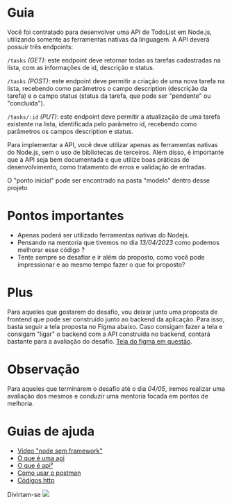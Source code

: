 # Guia
Você foi contratado para desenvolver uma API de TodoList em Node.js, utilizando somente as ferramentas nativas da linguagem. A API deverá possuir três endpoints:


`/tasks` *(GET)*: este endpoint deve retornar todas as tarefas cadastradas na lista, com as informações de id, descrição e status.

`/tasks` *(POST)*: este endpoint deve permitir a criação de uma nova tarefa na lista, recebendo como parâmetros o campo description (descrição da tarefa) e o campo status (status da tarefa, que pode ser "pendente" ou "concluída").

`/tasks/:id` *(PUT)*: este endpoint deve permitir a atualização de uma tarefa existente na lista, identificada pelo parâmetro id, recebendo como parâmetros os campos description e status.

Para implementar a API, você deve utilizar apenas as ferramentas nativas do Node.js, sem o uso de bibliotecas de terceiros. Além disso, é importante que a API seja bem documentada e que utilize boas práticas de desenvolvimento, como tratamento de erros e validação de entradas.

O "ponto inicial" pode ser encontrado na pasta "modelo" dentro desse projeto

# Pontos importantes
 - Apenas poderá ser utilizado ferramentas nativas do Nodejs.
 - Pensando na mentoria que tivemos no dia *13/04/2023* como podemos melhorar esse código ?
 - Tente sempre se desafiar e ir além do proposto, como você pode impressionar e ao mesmo tempo fazer o que foi proposto?

# Plus
Para aqueles que gostarem do desafio, vou deixar junto uma proposta de frontend que pode ser construído junto ao backend da aplicação. Para isso, basta seguir a tela proposta no Figma abaixo. Caso consigam fazer a tela e consigam "ligar" o backend com a API construída no backend, contará bastante para a avaliação do desafio.
[Tela do figma em questão](https://www.figma.com/file/JIim8YBm6f1CgCvspyMXmL/Simple-to-do-list-(Community)?node-id=1%3A312&t=Zer3BwfaXIxWB6U2-1).

# Observação
Para aqueles que terminarem o desafio até o dia *04/05*, iremos realizar uma avaliação dos mesmos e conduzir uma mentoria focada em pontos de melhoria.

# Guias de ajuda
 - [Video "node sem framework"](https://www.youtube.com/watch?v=c39UfvCR-gk)
 - [O que é uma api](https://www.youtube.com/watch?v=5ezlxPqaOeY)
 - [O que é api²](https://www.youtube.com/watch?v=vGuqKIRWosk)
 - [Como usar o postman](https://www.youtube.com/watch?v=5S9mMBEtJK4)
 - [Códigos http](https://developer.mozilla.org/pt-BR/docs/Web/HTTP/Status)

Divirtam-se
![](https://s2.glbimg.com/PFhN1ZWogqCHFlDt-8wk0SYhB_Y=/0x0:500x250/984x0/smart/filters:strip_icc()/i.s3.glbimg.com/v1/AUTH_ba3db981e6d14e54bb84be31c923b00c/internal_photos/bs/2021/f/x/4qLTXwTYKdILzhTgZlgw/2018-01-08-tumblr-inline-mmg4b8jk391qz4rgp.gif)